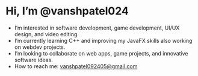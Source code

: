 # Hi, I’m @vanshpatel024  

- I’m interested in software development, game development, UI/UX design, and video editing.  
- I’m currently learning C++ and improving my JavaFX skills also working on webdev projects. 
- I’m looking to collaborate on web apps, game projects, and innovative software ideas.  
- How to reach me: vanshpatel092405@gmail.com
